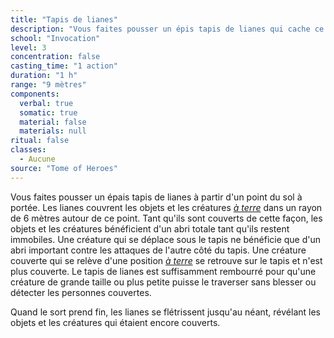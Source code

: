 ```yaml
---
title: "Tapis de lianes"
description: "Vous faites pousser un épis tapis de lianes qui cache ce qui se trouve en dessous."
school: "Invocation"
level: 3
concentration: false
casting_time: "1 action"
duration: "1 h"
range: "9 mètres"
components:
  verbal: true
  somatic: true
  material: false
  materials: null
ritual: false
classes:
  - Aucune
source: "Tome of Heroes"
---
```

Vous faites pousser un épais tapis de lianes à partir d'un point du sol à portée. Les lianes couvrent les objets et les créatures [_à terre_](/gerer-la-sante-du-personnage/#a-terre) dans un rayon de 6&nbsp;mètres autour de ce point. Tant qu'ils sont couverts de cette façon, les objets et les créatures bénéficient d'un abri totale tant qu'ils restent immobiles. Une créature qui se déplace sous le tapis ne bénéficie que d'un abri important contre les attaques de l'autre côté du tapis. Une créature couverte qui se relève d'une position [_à terre_](/gerer-la-sante-du-personnage/#a-terre) se retrouve sur le tapis et n'est plus couverte. Le tapis de lianes est suffisamment rembourré pour qu'une créature de grande taille ou plus petite puisse le traverser sans blesser ou détecter les personnes couvertes.

Quand le sort prend fin, les lianes se flétrissent jusqu'au néant, révélant les objets et les créatures qui étaient encore couverts.
